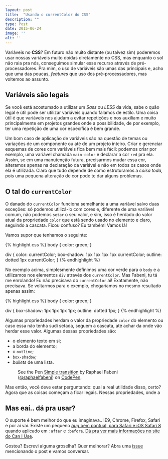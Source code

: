 ```yaml
---
layout: post
title:  "Usando o currentColor do CSS"
description: ""
type: Post
date: 2015-06-24
image: ''
alt: ''
---
```


Variáveis no **CSS**? Em futuro não muito distante (ou talvez sim) poderemos usar nossas variáveis muito doidas diretamente no CSS, mas enquanto o sol não raia pra nós, conseguimos simular esse recurso através de pré-processadores. Pra mim, o uso de variáveis são umas das principais e, acho que uma das poucas, *features* que uso dos pré-processadores, mas voltemos ao assunto.

## Variáveis são legais

Se você está acostumado a utilizar um *Sass* ou *LESS* da vida, sabe o quão legal e útil pode ser utilizar variáveis quando falamos de estilo. Uma coisa útil é que variáveis nos ajudam a evitar repetições e nos auxiliam e muito principalmente em projetos grandes onde a possibilidade, de por exemplo, ter uma repetição de uma cor específica é bem grande.

Um bom caso de aplicação de variáveis são na questão de temas ou variações de um componente ou até de um projeto inteiro. Criar e gerenciar esquemas de cores com variáveis fica bem mais fácil: podemos criar por exemplo, uma variável chamada `main-color` e declarar a cor `red` pra ela. Assim, se em uma manutenção futura, precisarmos mudar essa cor, alteramos apenas na declaração da variável e não em todos os casos onde ela é utilizada. Claro que tudo depende de como estruturamos a *coisa toda*, pois uma pequena alteração de cor pode te dar alguns problemas.

## O tal do `currentColor`

O danado do `currentColor` funciona semelhante a uma variável salvo duas exceções: só podemos utilizá-lo com cores e, diferente de uma variável comum, não podemos `setar` o seu valor, e sim, isso é herdado do valor atual da propriedade `color` que está sendo usado no elemento e claro, seguindo a cascata. Ficou confuso? Eu também! Vamos lá!

Vamos supor que tenhamos o seguinte:

{% highlight css %}
body { color: green; }

div {
  color: currentColor;
  box-shadow: 1px 1px 1px 1px currentColor;
  outline: dotted 1px currentColor;
}
{% endhighlight %}

No exemplo acima, simplesmente definimos uma cor verde para o `body` e a utilizamos nos elementos `div` através dos `currentColor`. Mas Fabeni, tu tá me enrolando! Eu não precisava do `currentColor` aí! Exatamente, não precisava. Se voltarmos para o exemplo, chegaríamos no mesmo resultado apenas assim: 

{% highlight css %}
body { color: green; }

div {
  box-shadow: 1px 1px 1px 1px;
  outline: dotted 1px;
}
{% endhighlight %}

Algumas propriedades herdam o valor da propriedade `color` do elemento ou caso essa não tenha sudi setada, seguem a cascata, até achar da onde vão herdar esse valor. Algumas dessas propriedades são:

* o elemento texto em si;
* a borda do elemento;
* o `outline`;
* `box-shadow`;
* *bullets* de uma lista.

<figure class="text-center loading">
    <p data-height="368" data-theme-id="4240" data-slug-hash="PwRJOj" data-default-tab="result" data-user="raphaelfabeni" class='codepen'>See the Pen <a href='http://codepen.io/raphaelfabeni/pen/PwRJOj/'>Simple transition</a> by Raphael Fabeni (<a href='http://codepen.io/raphaelfabeni'>@raphaelfabeni</a>) on <a href='http://codepen.io'>CodePen</a>.</p>
</figure>

Mas então, você deve estar perguntando: qual a real utilidade disso, certo? Agora que as coisas começam a ficar legais. Nessas propriedades, onde a 



## Mas eaí.. dá pra usar?

O suporte é bem melhor do que eu imaginava.. IE9, Chrome, Firefox, Safari e por aí vai. Existe um pequeno [*bug* bem pontual, para Safari e iOS Safari 8](http://stackoverflow.com/questions/29400291/currentcolor-seems-to-get-stuck-in-safari) quando aplicado em `:after` e `:before`. [Dá pra ver mais informações no site do Can I Use](http://caniuse.com/#feat=currentcolor).

Gostou? Escrevi alguma groselha? Quer melhorar? Abra uma [issue](https://github.com/raphaelfabeni/raphaelfabeni.github.io/issues) mencionando o post e vamos conversar.

<script async src="//assets.codepen.io/assets/embed/ei.js"></script>
